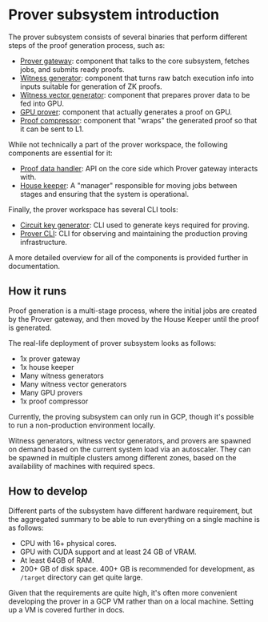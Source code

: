 # Prover subsystem introduction

The prover subsystem consists of several binaries that perform different steps of the proof generation process, such as:

- [Prover gateway][pg]: component that talks to the core subsystem, fetches jobs, and submits ready proofs.
- [Witness generator][wg]: component that turns raw batch execution info into inputs suitable for generation of ZK
  proofs.
- [Witness vector generator][wvg]: component that prepares prover data to be fed into GPU.
- [GPU prover][p]: component that actually generates a proof on GPU.
- [Proof compressor][pc]: component that "wraps" the generated proof so that it can be sent to L1.

While not technically a part of the prover workspace, the following components are essential for it:

- [Proof data handler][pdh]: API on the core side which Prover gateway interacts with.
- [House keeper][hk]: A "manager" responsible for moving jobs between stages and ensuring that the system is
  operational.

Finally, the prover workspace has several CLI tools:

- [Circuit key generator][vkg]: CLI used to generate keys required for proving.
- [Prover CLI][pcli]: CLI for observing and maintaining the production proving infrastructure.

A more detailed overview for all of the components is provided further in documentation.

[pg]: ../crates/bin/prover_fri_gateway/
[wg]: ../crates/bin/witness_generator/
[wvg]: ../crates/bin/witness_vector_generator/
[p]: ../crates/bin/prover_fri/
[pc]: ../crates/bin/proof_fri_compressor/
[pdh]: ../../core/node/proof_data_handler/
[hk]: ../../core/node/house_keeper/
[vkg]: ../crates/bin/prover_cli/
[pcli]: ../crates/bin/vk_setup_data_generator_server_fri/

## How it runs

Proof generation is a multi-stage process, where the initial jobs are created by the Prover gateway, and then moved by
the House Keeper until the proof is generated.

The real-life deployment of prover subsystem looks as follows:

- 1x prover gateway
- 1x house keeper
- Many witness generators
- Many witness vector generators
- Many GPU provers
- 1x proof compressor

Currently, the proving subsystem can only run in GCP, though it's possible to run a non-production environment locally.

Witness generators, witness vector generators, and provers are spawned on demand based on the current system load via an
autoscaler. They can be spawned in multiple clusters among different zones, based on the availability of machines with
required specs.

## How to develop

Different parts of the subsystem have different hardware requirement, but the aggregated summary to be able to run
everything on a single machine is as follows:

- CPU with 16+ physical cores.
- GPU with CUDA support and at least 24 GB of VRAM.
- At least 64GB of RAM.
- 200+ GB of disk space. 400+ GB is recommended for development, as `/target` directory can get quite large.

Given that the requirements are quite high, it's often more convenient developing the prover in a GCP VM rather than on
a local machine. Setting up a VM is covered further in docs.
